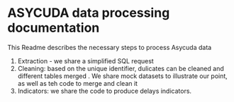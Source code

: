 # ASYCUDA data processing documentation

This Readme describes the necessary steps to process Asycuda data

1) Extraction - we share a simplified SQL request
2) Cleaning: based on the unique identifier, dulicates can be cleaned and different tables merged . We share mock datasets to illustrate our point, as well as teh code to merge and clean it
3) Indicators: we share the code to produce delays indicators.



